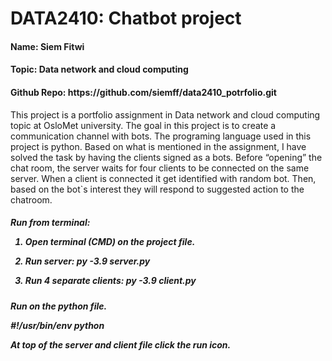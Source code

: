 # DATA2410: Chatbot project

<h4>Name: Siem Fitwi </h4> 
<h4>Topic: Data network and cloud computing</h4> 
<h4>Github Repo: https://github.com/siemff/data2410_potrfolio.git </h4>

<p> This project is a portfolio assignment in Data network and cloud computing topic at OsloMet university. The goal in this project is to create a communication channel with bots. The programing language used in this project is python. Based on what is mentioned in the assignment, I have solved the task by having the clients signed as a bots. Before “opening” the chat room, the server waits for four clients to be connected on the same server. When a client is connected it get identified with random bot. Then, based on the bot`s interest they will respond to suggested action to the chatroom.
  
<h5> Run from terminal:
  
1.	Open terminal (CMD) on the project file.
  
2.	Run server: py -3.9 server.py
  
3.	Run 4 separate clients: py -3.9 client.py
  
<h5> Run on the python file. 
  
#!/usr/bin/env python
  
At top of the server and client file click the run icon.
